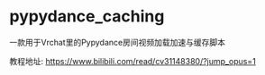 # pypydance_caching
一款用于Vrchat里的Pypydance房间视频加载加速与缓存脚本

教程地址: https://www.bilibili.com/read/cv31148380/?jump_opus=1
